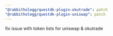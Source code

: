 ```yaml
---
"@rabbitholegg/questdk-plugin-okutrade": patch
"@rabbitholegg/questdk-plugin-uniswap": patch
---
```


fix issue with token lists for uniswap & okutrade
